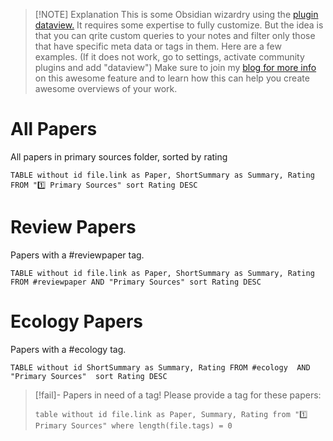 
> [!NOTE] Explanation
> This is some Obsidian wizardry using the [plugin dataview.](https://github.com/blacksmithgu/obsidian-dataview) It requires some expertise to fully customize. But the idea is that you can qrite custom queries to your notes and filter only those that have specific meta data or tags in them. Here are a few examples. (If it does not work, go to settings, activate community plugins and add "dataview")
> Make sure to join my [blog for more info](https://ilyashabanov.substack.com/) on this awesome feature and to learn how this can help you create awesome overviews of your work. 


# All Papers
All papers in primary sources folder, sorted by rating

```dataview
TABLE without id file.link as Paper, ShortSummary as Summary, Rating FROM "1️⃣ Primary Sources" sort Rating DESC
```

# Review Papers
Papers with a #reviewpaper tag.

```dataview
TABLE without id file.link as Paper, ShortSummary as Summary, Rating FROM #reviewpaper AND "Primary Sources" sort Rating DESC
```


# Ecology Papers
Papers with a #ecology  tag.

```dataview
TABLE without id ShortSummary as Summary, Rating FROM #ecology  AND "Primary Sources"  sort Rating DESC
```



> [!fail]- Papers in need of a tag!
> Please provide a tag for these papers: 
> ```dataview
> table without id file.link as Paper, Summary, Rating from "1️⃣ Primary Sources" where length(file.tags) = 0
> ```
